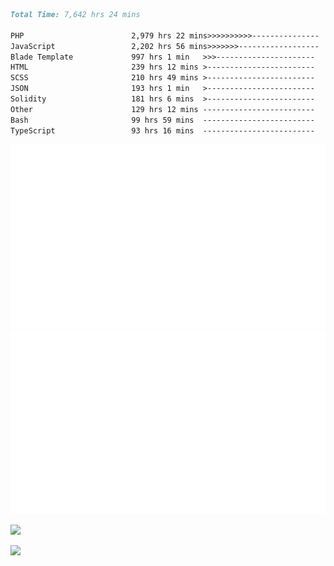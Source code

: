 <!--START_SECTION:waka-->

```markdown
Total Time: 7,642 hrs 24 mins

PHP                        2,979 hrs 22 mins>>>>>>>>>>---------------   38.34 %
JavaScript                 2,202 hrs 56 mins>>>>>>>------------------   28.35 %
Blade Template             997 hrs 1 min   >>>----------------------   12.83 %
HTML                       239 hrs 12 mins >------------------------   03.08 %
SCSS                       210 hrs 49 mins >------------------------   02.71 %
JSON                       193 hrs 1 min   >------------------------   02.48 %
Solidity                   181 hrs 6 mins  >------------------------   02.33 %
Other                      129 hrs 12 mins -------------------------   01.66 %
Bash                       99 hrs 59 mins  -------------------------   01.29 %
TypeScript                 93 hrs 16 mins  -------------------------   01.20 %
```

<!--END_SECTION:waka-->

![](https://raw.githubusercontent.com/DrMaxis/github-stats-transparent/output/generated/overview.svg)
![](https://raw.githubusercontent.com/DrMaxis/github-stats-transparent/output/generated/languages.svg)

![](https://git-readme-stats-drmaxis-projects.vercel.app/api?username=drmaxis&show_icons=true&theme=outrun&count_private=true&show=reviews,discussions_started,discussions_answered,prs_merged,prs_merged_percentage&custom_title=2024%20Github%20Rank)
 
<a href="https://count.getloli.com/"><img src="https://count.getloli.com/get/@:maxis-the-alchemist?theme=rule34"></a>
<!-- https://count.getloli.com/get/@alchemist?theme=rule34 -->
<br>
